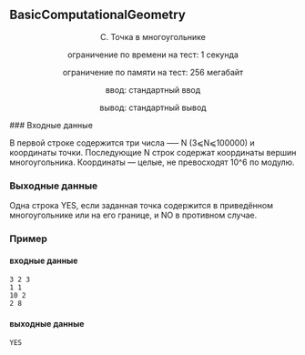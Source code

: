 ## BasicComputationalGeometry

<p align="center"> C. Точка в многоугольнике </p>

<div align = "center">ограничение по времени на тест: 1 секунда

ограничение по памяти на тест: 256 мегабайт

ввод: стандартный ввод

вывод: стандартный вывод
</div>
### Входные данные

В первой строке содержится три числа —– N (3⩽N⩽100000) и координаты точки. Последующие N строк содержат координаты вершин многоугольника. Координаты — целые, не превосходят 10^6 по модулю.

### Выходные данные

Одна строка YES, если заданная точка содержится в приведённом многоугольнике или на его границе, и NO в противном случае.

### Пример

#### входные данные
```
3 2 3
1 1
10 2
2 8
```
#### выходные данные

```
YES
```
